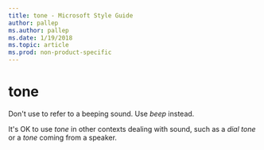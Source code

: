 ```yaml
---
title: tone - Microsoft Style Guide
author: pallep
ms.author: pallep
ms.date: 1/19/2018
ms.topic: article
ms.prod: non-product-specific
---
```


# tone

Don't use to refer to a beeping sound. Use *beep* instead. 

It's OK to use *tone* in other contexts dealing with sound, such as a *dial tone* or a *tone* coming from a speaker. 
